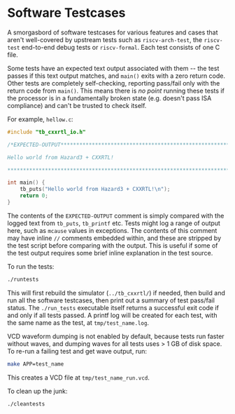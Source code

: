Software Testcases
==================

A smorgasbord of software testcases for various features and cases that aren't well-covered by upstream tests such as `riscv-arch-test`, the `riscv-test` end-to-end debug tests or `riscv-formal`. Each test consists of one C file.

Some tests have an expected text output associated with them -- the test passes if this text output matches, and `main()` exits with a zero return code. Other tests are completely self-checking, reporting pass/fail only with the return code from `main()`. This means there is _no point_ running these tests if the processor is in a fundamentally broken state (e.g. doesn't pass ISA compliance) and can't be trusted to check itself.

For example, `hellow.c`:

```c
#include "tb_cxxrtl_io.h"

/*EXPECTED-OUTPUT***************************************************************

Hello world from Hazard3 + CXXRTL!

*******************************************************************************/

int main() {
	tb_puts("Hello world from Hazard3 + CXXRTL!\n");
	return 0;
}
```

The contents of the `EXPECTED-OUTPUT` comment is simply compared with the logged text from `tb_puts`, `tb_printf` etc. Tests might log a range of output here, such as `mcause` values in exceptions. The contents of this comment may have inline `//` comments embedded within, and these are stripped by the test script before comparing with the output. This is useful if some of the test output requires some brief inline explanation in the test source. 

To run the tests:

```bash
./runtests
```

This will first rebuild the simulator (`../tb_cxxrtl/`) if needed, then build and run all the software testcases, then print out a summary of test pass/fail status. The `./run_tests` executable itself returns a successful exit code if and only if all tests passed. A printf log will be created for each test, with the same name as the test, at `tmp/test_name.log`.

VCD waveform dumping is not enabled by default, because tests run faster without waves, and dumping waves for all tests uses > 1 GB of disk space. To re-run a failing test and get wave output, run:

```bash
make APP=test_name
```

This creates a VCD file at `tmp/test_name_run.vcd`.

To clean up the junk:

```bash
./cleantests
```
